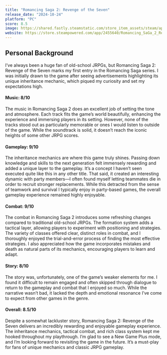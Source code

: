 ```yaml
---
title: "Romancing Saga 2: Revenge of the Seven"
release_date: "2024-10-24"
platform: "PC"
score: 8.5
image: https://shared.fastly.steamstatic.com/store_item_assets/steam/apps/2455640/header.jpg?t=1730131361
website: https://store.steampowered.com/app/2455640/Romancing_SaGa_2_Revenge_of_the_Seven/
---
```


## Personal Background

I’ve always been a huge fan of old-school JRPGs, but Romancing Saga 2: Revenge of the Seven marks my first entry in the Romancing Saga series. I was initially drawn to the game after seeing advertisements highlighting its unique inheritance mechanic, which piqued my curiosity and set my expectations high.

#### Music: 8/10

The music in Romancing Saga 2 does an excellent job of setting the tone and atmosphere. Each track fits the game’s world beautifully, enhancing the experience and immersing players in its setting. However, none of the tracks stood out as particularly memorable or ones I would listen to outside of the game. While the soundtrack is solid, it doesn’t reach the iconic heights of some other JRPG scores.

#### Gameplay: 9/10

The inheritance mechanics are where this game truly shines. Passing down knowledge and skills to the next generation felt immensely rewarding and added a unique layer to the gameplay. It’s a concept I haven’t seen executed quite like this in any other title. That said, it created an interesting dynamic with party members—I often found myself letting teammates die in order to recruit stronger replacements. While this detracted from the sense of teamwork and survival I typically enjoy in party-based games, the overall gameplay experience remained highly enjoyable.

#### Combat: 9/10

The combat in Romancing Saga 2 introduces some refreshing changes compared to traditional old-school JRPGs. The formation system adds a tactical layer, allowing players to experiment with positioning and strategies. The variety of classes offered clear, distinct roles in combat, and I thoroughly enjoyed the trial-and-error process of finding the most effective strategies. I also appreciated how the game incorporates mistakes and death as natural parts of its mechanics, encouraging players to learn and adapt.

#### Story: 8/10

The story was, unfortunately, one of the game’s weaker elements for me. I found it difficult to remain engaged and often skipped through dialogue to return to the gameplay and combat that I enjoyed so much. While the narrative wasn’t bad, it lacked the depth and emotional resonance I’ve come to expect from other games in the genre.

#### Overall: 8.5/10

Despite a somewhat lackluster story, Romancing Saga 2: Revenge of the Seven delivers an incredibly rewarding and enjoyable gameplay experience. The inheritance mechanics, tactical combat, and rich class system kept me hooked throughout my playthrough. I’m glad to see a New Game Plus mode, and I’m looking forward to revisiting the game in the future. It’s a must-play for fans of unique mechanics and classic JRPG gameplay.
